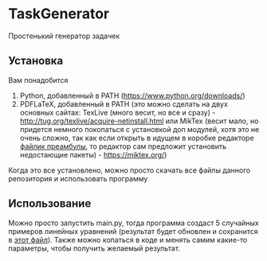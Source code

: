 # TaskGenerator
Простенький генератор задачек

## Установка
Вам понадобится
1. Python, добавленный в PATH (https://www.python.org/downloads/)
2. PDFLaTeX, добавленный в PATH (это можно сделать на двух основных сайтах: TexLive (много весит, но все и сразу) - http://tug.org/texlive/acquire-netinstall.html
или MikTex (весит мало, но придется немного покопаться с установкой доп модулей, хотя это не очень сложно, так как если открыть в идущем в коробке редакторе
[файлик преамбулы](tmp/empty.tex), то редактор сам предложит установить недостающие пакеты) - https://miktex.org/)

Когда это все установлено, можно просто скачать все файлы данного репозитория и использовать программу

## Использование
Можно просто запустить main.py, тогда программа создаст 5 случайных примеров линейных уравнений (результат будет обновлен и сохранится в [этот файл](examples/test.pdf)).
Также можно копаться в коде и менять самим какие-то параметры, чтобы получить желаемый результат.
